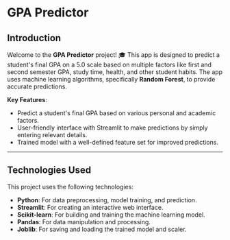 # GPA Predictor

## Introduction

Welcome to the **GPA Predictor** project! 🎓 This app is designed to predict a student's final GPA on a 5.0 scale based on multiple factors like first and second semester GPA, study time, health, and other student habits. The app uses machine learning algorithms, specifically **Random Forest**, to provide accurate predictions.

**Key Features**:
- Predict a student's final GPA based on various personal and academic factors.
- User-friendly interface with Streamlit to make predictions by simply entering relevant details.
- Trained model with a well-defined feature set for improved predictions.

---

## Technologies Used

This project uses the following technologies:

- **Python**: For data preprocessing, model training, and prediction.
- **Streamlit**: For creating an interactive web interface.
- **Scikit-learn**: For building and training the machine learning model.
- **Pandas**: For data manipulation and processing.
- **Joblib**: For saving and loading the trained model and scaler.

